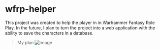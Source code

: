 # wfrp-helper
This project was created to help the player in  in Warhammer Fantasy Role Play.
In the future, I plan to turn the project into a web application with the ability to save the characters in a database.
>My plan
![image](https://user-images.githubusercontent.com/89010195/176837075-7ddb63ed-2eb7-4be0-98e5-d3b4d6cf23e8.png)
